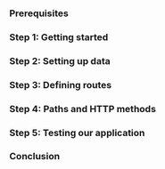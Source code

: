 ### Prerequisites
### Step 1: Getting started
### Step 2: Setting up data
### Step 3: Defining routes
### Step 4: Paths and HTTP methods
### Step 5: Testing our application
### Conclusion
